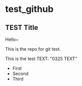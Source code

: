 # test_github

## TEST Title
Hello~

This is the repo for git test.

This is the test TEXT: "0325 TEXT"






- First
- Second
- Third
